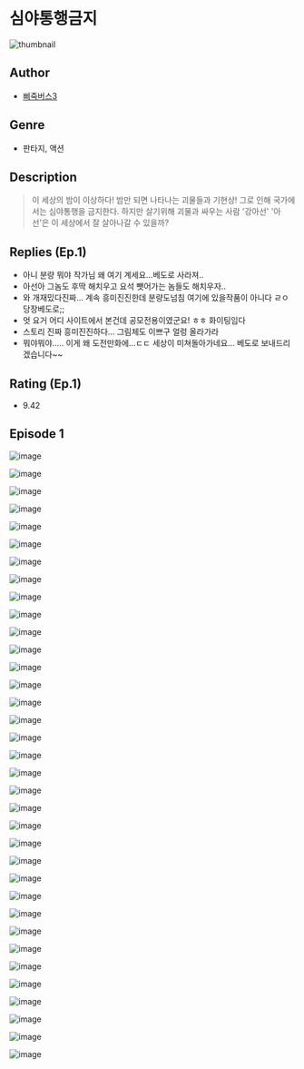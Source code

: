 # 심야통행금지
![thumbnail](https://image-comic.pstatic.net/user_contents_data/challenge_comic/2023/05/24/upload_3905241432652604465_480x623.jpeg)

## Author
- [삐죽버스3](https://comic.naver.com/artistTitle?id=367094)

## Genre
- 판타지, 액션

## Description
> 이 세상의 밤이 이상하다! 밤만 되면 나타나는 괴물들과 기현상! 그로 인해 국가에서는 심야통행을 금지한다. 하지만 살기위해 괴물과 싸우는 사람 '강아선' '아선'은 이 세상에서 잘 살아나갈 수 있을까?

## Replies (Ep.1)
- 아니 분량 뭐야 작가님 왜 여기 계세요...베도로 사라져..
- 아선아 그놈도 후딱 해치우고 요석 뺏어가는 놈들도 해치우자..
- 와 개재밌다진짜... 계속 흥미진진한데 분량도넘침 여기에 있을작품이 아니다 ㄹㅇ 당장베도로;;
- 엇 요거 어디 사이트에서 본건데 공모전용이였군요! ㅎㅎ 화이팅임다
- 스토리 진짜 흥미진진하다... 그림체도 이쁘구 얼렁 올라가라
- 뭐야뭐야..... 이게 왜 도전만화에...ㄷㄷ 세상이 미쳐돌아가네요... 베도로 보내드리겠습니다~~

## Rating (Ep.1)
- 9.42

## Episode 1
![image](https://image-comic.pstatic.net/user_contents_data/challenge_comic/2023/05/24/367094/upload_3978702900353380918.jpeg)

![image](https://image-comic.pstatic.net/user_contents_data/challenge_comic/2023/05/24/367094/upload_4122263041282881079.jpeg)

![image](https://image-comic.pstatic.net/user_contents_data/challenge_comic/2023/05/24/367094/upload_3474584532810217523.jpeg)

![image](https://image-comic.pstatic.net/user_contents_data/challenge_comic/2023/05/24/367094/upload_3977584706473648438.jpeg)

![image](https://image-comic.pstatic.net/user_contents_data/challenge_comic/2023/05/24/367094/upload_7364005748954915893.jpeg)

![image](https://image-comic.pstatic.net/user_contents_data/challenge_comic/2023/05/24/367094/upload_3703760126602338659.jpeg)

![image](https://image-comic.pstatic.net/user_contents_data/challenge_comic/2023/05/24/367094/upload_4121744948001583970.jpeg)

![image](https://image-comic.pstatic.net/user_contents_data/challenge_comic/2023/05/24/367094/upload_4051323633320681828.jpeg)

![image](https://image-comic.pstatic.net/user_contents_data/challenge_comic/2023/05/24/367094/upload_7363725566004965989.jpeg)

![image](https://image-comic.pstatic.net/user_contents_data/challenge_comic/2023/05/24/367094/upload_3689073035683704884.jpeg)

![image](https://image-comic.pstatic.net/user_contents_data/challenge_comic/2023/05/24/367094/upload_7365692411885085752.jpeg)

![image](https://image-comic.pstatic.net/user_contents_data/challenge_comic/2023/05/24/367094/upload_3906366034704281653.jpeg)

![image](https://image-comic.pstatic.net/user_contents_data/challenge_comic/2023/05/24/367094/upload_3905803080439051061.jpeg)

![image](https://image-comic.pstatic.net/user_contents_data/challenge_comic/2023/05/24/367094/upload_3487586258599949873.jpeg)

![image](https://image-comic.pstatic.net/user_contents_data/challenge_comic/2023/05/24/367094/upload_3832907848344745525.jpeg)

![image](https://image-comic.pstatic.net/user_contents_data/challenge_comic/2023/05/24/367094/upload_3761741756339796023.jpeg)

![image](https://image-comic.pstatic.net/user_contents_data/challenge_comic/2023/05/24/367094/upload_3991378087542009957.jpeg)

![image](https://image-comic.pstatic.net/user_contents_data/challenge_comic/2023/05/24/367094/upload_3761686788559954998.jpeg)

![image](https://image-comic.pstatic.net/user_contents_data/challenge_comic/2023/05/24/367094/upload_7148959961072481336.jpeg)

![image](https://image-comic.pstatic.net/user_contents_data/challenge_comic/2023/05/24/367094/upload_3918521109999333476.jpeg)

![image](https://image-comic.pstatic.net/user_contents_data/challenge_comic/2023/05/24/367094/upload_3774633555203864370.jpeg)

![image](https://image-comic.pstatic.net/user_contents_data/challenge_comic/2023/05/24/367094/upload_7089618408105338212.jpeg)

![image](https://image-comic.pstatic.net/user_contents_data/challenge_comic/2023/05/24/367094/upload_3474582523539961138.jpeg)

![image](https://image-comic.pstatic.net/user_contents_data/challenge_comic/2023/05/24/367094/upload_3761966266339832629.jpeg)

![image](https://image-comic.pstatic.net/user_contents_data/challenge_comic/2023/05/24/367094/upload_3487535645997414457.jpeg)

![image](https://image-comic.pstatic.net/user_contents_data/challenge_comic/2023/05/24/367094/upload_7017510240844722533.jpeg)

![image](https://image-comic.pstatic.net/user_contents_data/challenge_comic/2023/05/24/367094/upload_3546646524964714039.jpeg)

![image](https://image-comic.pstatic.net/user_contents_data/challenge_comic/2023/05/24/367094/upload_7004050015890007602.jpeg)

![image](https://image-comic.pstatic.net/user_contents_data/challenge_comic/2023/05/24/367094/upload_7089285063533343284.jpeg)

![image](https://image-comic.pstatic.net/user_contents_data/challenge_comic/2023/05/24/367094/upload_4123433819235890227.jpeg)

![image](https://image-comic.pstatic.net/user_contents_data/challenge_comic/2023/05/24/367094/upload_7161065571245778232.jpeg)

![image](https://image-comic.pstatic.net/user_contents_data/challenge_comic/2023/05/24/367094/upload_3472668075536626786.jpeg)

![image](https://image-comic.pstatic.net/user_contents_data/challenge_comic/2023/05/24/367094/upload_4134978699934262882.jpeg)

![image](https://image-comic.pstatic.net/user_contents_data/challenge_comic/2023/05/24/367094/upload_3832901271860490854.jpeg)

![image](https://image-comic.pstatic.net/user_contents_data/challenge_comic/2023/05/24/367094/upload_7075215905242965601.jpeg)
